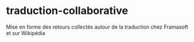 # traduction-collaborative
Mise en forme des retours collectés autour de la traduction chez Framasoft et sur Wikipédia
